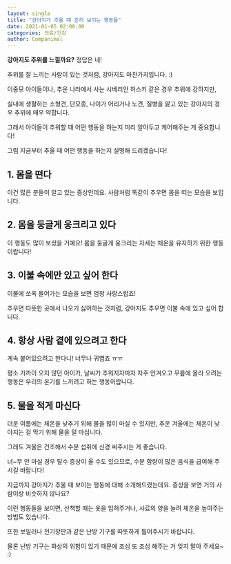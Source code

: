 ```yaml
---
layout: single
title: "강아지가 추울 때 흔히 보이는 행동들"
date: 2021-01-05 02:00:00
categories: 의료/건강
author: Companimal
---
```


**강아지도 추위를 느낄까요?** 정답은 네!

추위를 잘 느끼는 사람이 있는 것처럼, 강아지도 마찬가지입니다. :)

이중모 아이들이나, 추운 나라에서 사는 시베리안 허스키 같은 경우 추위에 강하지만,

실내에 생활하는 소형견, 단모종, 나이가 어리거나 노견, 질병을 앓고 있는 강아지의 경우 추위에 매우 약합니다.

그래서 아이들이 추워할 때 어떤 행동을 하는지 미리 알아두고 케어해주는 게 중요합니다!

그럼 지금부터 추울 때 어떤 행동을 하는지 설명해 드리겠습니다!

## 1. 몸을 떤다

이건 많은 분들이 알고 있는 증상인데요. 사람처럼 똑같이 추우면 몸을 떠는 모습을 보입니다.

## 2. 몸을 둥글게 웅크리고 있다

이 행동도 많이 보셨을 거예요! 몸을 둥글게 웅크리는 자세는 체온을 유지하기 위한 행동이랍니다!

## 3. 이불 속에만 있고 싶어 한다

이불에 쏘옥 들어가는 모습을 보면 엄청 사랑스럽죠!

추우면 따뜻한 곳에서 나오기 싫어하는 것처럼, 강아지도 추우면 이불 속에 있고 싶어 합니다.

## 4. 항상 사람 곁에 있으려고 한다

계속 붙어있으려고 한다니! 너무나 귀엽죠 ㅠㅠ

평소 가까이 오지 않던 아이가, 날씨가 추워지자마자 자주 안겨오고 무릎에 올라 오려는 행동은 우리의 온기를 느끼려고 하는 행동이랍니다.

## 5. 물을 적게 마신다

더운 여름에는 체온을 낮추기 위해 물을 많이 마실 수 있지만, 추운 겨울에는 체온이 낮아지는 걸 막기 위해 물을 덜 마십니다.

그래도 겨울은 건조해서 수분 섭취에 신경 써주시는 게 좋습니다.

너~무 안 마실 경우 탈수 증상이 올 수도 있으므로, 수분 함량이 많은 음식을 급여해 주시길 바랍니다!

지금까지 강아지가 추울 때 보이는 행동에 대해 소개해드렸는데요. 증상을 보면 거의 사람이랑 비슷하지 않나요?

이런 행동들을 보이면, 산책할 때는 옷을 입혀주거나, 사료의 양을 늘려 체온을 높여주는 방법도 있습니다.

또한 보일러나 전기장판과 같은 난방 기구를 따뜻하게 틀어주시기 바랍니다.

물론 난방 기구는 화상의 위험이 있기 때문에 조심 또 조심 해주는 거 잊지 말아 주세요~ :)
